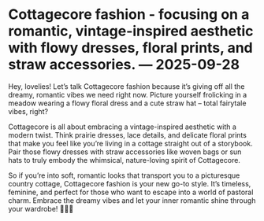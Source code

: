 # Cottagecore fashion - focusing on a romantic, vintage-inspired aesthetic with flowy dresses, floral prints, and straw accessories. — 2025-09-28

Hey, lovelies! Let’s talk Cottagecore fashion because it’s giving off all the dreamy, romantic vibes we need right now. Picture yourself frolicking in a meadow wearing a flowy floral dress and a cute straw hat – total fairytale vibes, right?

Cottagecore is all about embracing a vintage-inspired aesthetic with a modern twist. Think prairie dresses, lace details, and delicate floral prints that make you feel like you’re living in a cottage straight out of a storybook. Pair those flowy dresses with straw accessories like woven bags or sun hats to truly embody the whimsical, nature-loving spirit of Cottagecore.

So if you’re into soft, romantic looks that transport you to a picturesque country cottage, Cottagecore fashion is your new go-to style. It’s timeless, feminine, and perfect for those who want to escape into a world of pastoral charm. Embrace the dreamy vibes and let your inner romantic shine through your wardrobe! 💐🌿✨